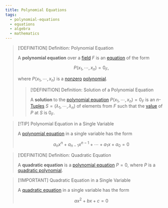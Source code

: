 ```yaml
---
title: Polynomial Equations
tags:
  - polynomial-equations
  - equations
  - algebra
  - mathematics
---
```


>[!DEFINITION] Definition: Polynomial Equation
>
>A **polynomial equation** over a [field](../../Fields/index.md) $F$ is an [equation](../Equation.md) of the form
>
>$$
>P(x_1, \cdots, x_n) = 0_F,
>$$
>
>where $P(x_1, \cdots, x_n)$ is a [nonzero](../../Rings/Commutative%20Rings/Polynomials/Polynomials.md) [polynomial](../../Rings/Commutative%20Rings/Polynomials/Polynomials.md).
>
>>[!DEFINITION] Definition: Solution of a Polynomial Equation
>>
>>A **solution** to the [polynomial equation](Polynomial%20Equations.md) $P(x_1, \cdots, x_n) = 0_F$ is an $n$-[Tuples](../../../Set%20Theory/Tuples.md) $S = (\lambda_1, \cdots, \lambda_n)$ of elements from $F$ such that the [value](../../Rings/Commutative%20Rings/Polynomials/Polynomials.md) of $P$ at $S$ is $0_F$.
>>
>

>[!TIP] Polynomial Equation in a Single Variable
>
>A [polynomial equation](Polynomial%20Equations.md) in a single variable has the form
>
>$$
>a_n x^n + a_{n-1} x^{n-1} + \cdots + a_1 x + a_0 = 0
>$$
>

>[!DEFINITION] Definition: Quadratic Equation
>
>A **quadratic equation** is a [polynomial equation](Polynomial%20Equations.md) $P = 0$, where $P$ is a [quadratic polynomial](../../Rings/Commutative%20Rings/Polynomials/Quadratic%20Polynomials.md).
>

>[!IMPORTANT] Quadratic Equation in a Single Variable
>
>A [quadratic equation](Polynomial%20Equations.md) in a single variable has the form
>
>$$
>a x^2 + bx + c = 0
>$$
>